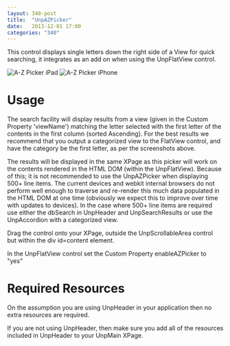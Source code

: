 ```yaml
---
layout: 340-post
title:  "UnpAZPicker"
date:   2013-12-01 17:00
categories: "340"
---
```


This control displays single letters down the right side of a View for quick searching, it integrates as an add on when using the UnpFlatView control.

![A-Z Picker iPad](http://teamstudio.s3.amazonaws.com/images/azpicker-ipad.png)
![A-Z Picker iPhone](http://teamstudio.s3.amazonaws.com/images/azpicker-iphone.png)

# Usage
The search facility will display results from a view (given in the Custom Property 'viewName') matching the letter selected with the first letter of the contents in the first column (sorted Ascending). For the best results we recommend that you output a categorized view to the FlatView control, and have the category be the first letter, as per the screenshots above.

The results will be displayed in the same XPage as this picker will work on the contents rendered in the HTML DOM (within the UnpFlatView). Because of this; it is not recommended to use the UnpAZPicker when displaying 500+ line items. The current devices and webkit internal browsers do not perform well enough to traverse and re-render this much data populated in the HTML DOM at one time (obviously we expect this to improve over time with updates to devices). In the case where 500+ line items are required use either the dbSearch in UnpHeader and UnpSearchResults or use the UnpAccordion with a categorized view.

Drag the control onto your XPage, outside the UnpScrollableArea control but within the div id=content element. 

In the UnpFlatView control set the Custom Property enableAZPicker to "yes"

<script src="https://gist.github.com/whitemx/7527770.js"></script>

# Required Resources
On the assumption you are using UnpHeader in your application then no extra resources are required.

If you are not using UnpHeader, then make sure you add all of the resources included in UnpHeader to your UnpMain XPage.